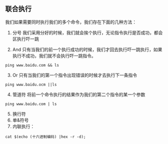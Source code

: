## 联合执行
我们如果需要同时执行我们的多个命令，我们存在下面的几种方法：
1. 分号
我们采用分好的时候，我们就会挨个执行，无论指令执行是否成功，都会区执行吓一跳

2. And
只有当我们的前一个执行成功的时候，我们才回去执行吓一跳执行，如果执行不成功，我们就不会执行吓一跳指令。

```
ping www.baidu.com && ls 
```

3. Or
只有当我们的第一个指令出现错误的时候才去执行下一条指令
```
ping www.baidu.ocm ||ls
```

4. 管道符
将前一个命令执行的结果作为我们的第二个指令的某一个参数
```
ping www.baidu.com | ls
```

5. 换行符
6. 单&符号
7. 内联执行：
```
cat $(echo (十六进制编码) |hex -r -d);
```
